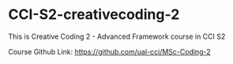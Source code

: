 # CCI-S2-creativecoding-2

This is Creative Coding 2 - Advanced Framework course in CCI S2

Course Github Link: https://github.com/ual-cci/MSc-Coding-2
